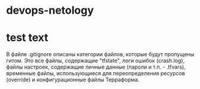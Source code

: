 # devops-netology
# test text

В файле .gitignore описаны категории файлов, которые будут пропущены гитом.
Это все файлы, содержащие "tfstate", логи ошибок (crash.log), файлы настроек, содержащие личные данные (пароли и т.п. - .tfvars), временные файлы, использующиеся для переопределения ресурсов (override) и конфигурационные файлы Терраформа.
